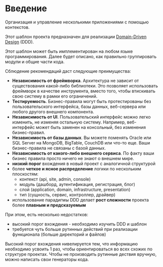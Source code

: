 # Введение

Организация и управление несколькими приложениями с помощью контекстов.

Этот шаблон проекта предназначен для реализации [Domain-Driven Design](https://en.wikipedia.org/wiki/Domain-driven_design) (DDD).

Этот шаблон может быть имплементирован на любом языке программирования.
Далее будет описано, как правильно группировать модули и общие части кода.

Сблюдение рекомендаций даст следующие преимущества:

* **Независимость от фреймворка**. Архитектура не зависит от существования какой-либо библиотеки. Это позволяет использовать фреймворк в качестве инструмента, вместо того, чтобы втискивать свою систему в рамки его ограничений.
* **Тестируемость**. Бизнес-правила могут быть протестированы без пользовательского интерфейса, базы данных, веб-сервера или любого другого внешнего компонента.
* **Независимоcть от UI**. Пользовательский интерфейс можно легко изменить, не изменяя остальную систему. Например, веб-интерфейс может быть заменен на консольный, без изменения бизнес-правил.
* **Независимоcть от базы данных**. Вы можете поменять Oracle или SQL Server на MongoDB, BigTable, CouchDB или что-то еще. Ваши бизнес-правила не связаны с базой данных.
* **Независимость от какого-либо внешнего сервиса**. По факту ваши бизнес правила просто ничего не знают о внешнем мире.
* **низкий порог** вхождения в новый проект с аналогичной структурой
* более **четкое и ясное распределение** логики по нескольким плоскостям:
    * контекст (api, site, admin, console)
    * модуль (дашборд, аутентификация, регистрация, блог)
    * слой (application, domain, infrastructure, presentation)
    * тип (сущность, сервис, контроллер, драйвер)
* использование парадигмы DDD делает **рост сложности** проекта более **плавным и предсказуемым**

При этом, есть несколько недостатков:

* высокий порог вхождения - необходимо изучить DDD и шаблон
* требуется чуть больше рутинных действий при реализации функционала (больше директорий и файлов)

Высокий порог вхождения нивелируется тем, что информацию необходимо усвоить 1 раз, чтобы ориентироваться во всех схожих по структуре проектах.
Чтобы не производить рутинные дествия вручную, можно написать свои генераторы кода.
